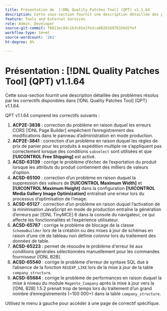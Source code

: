 ```yaml
---
title: Présentation de  [!DNL Quality Patches Tool] (QPT) v1.1.64
description: Cette sous-section fournit une description détaillée des problèmes résolus par les correctifs disponibles dans  [!DNL Quality Patches Tool] (QPT) v1.1.64.
feature: Tools and External Services
role: Admin, Developer
source-git-commit: f6013ec84c1b3c65e2fe2ca062616976326d2fef
workflow-type: tm+mt
source-wordcount: '261'
ht-degree: 0%

---
```


# Présentation : [!DNL Quality Patches Tool] (QPT) v1.1.64

Cette sous-section fournit une description détaillée des problèmes résolus par les correctifs disponibles dans [!DNL Quality Patches Tool] (QPT) v1.1.64.

QPT v1.1.64 comprend les correctifs suivants :

1. **ACP2E-3838** : correction du problème en raison duquel les erreurs CORS [!DNL Page Builder] empêchent l’enregistrement des modifications dans le panneau d’administration en mode production.
1. **ACP2E-3841** : correction d’un problème en raison duquel les règles de prix de panier pour les produits à expédition multiple ne s’appliquent pas correctement lorsque des conditions `subselect` sont utilisées et que **[!UICONTROL Free Shipping]** est activé.
1. **ACSD-63139** : corrige le problème d’échec de l’exportation du produit lorsque les attributs du produit contiennent des milliers de valeurs d’option.
1. **ACSD-65100** : correction d’un problème en raison duquel la suppression des valeurs de **[!UICONTROL Maximum Width]** et **[!UICONTROL Maximum Height]** dans la configuration **[!UICONTROL Media Gallery Image Optimization]** entraînait une erreur lors du processus d’optimisation de l’image.
1. **ACSD-65127** : correction d’un problème en raison duquel l’activation de la minimisation JavaScript en mode de production entraîne la génération d’erreurs par [!DNL TinyMCE] 6 dans la console du navigateur, ce qui affecte les fonctionnalités et l’expérience utilisateur.
1. **ACSD-65787** : corrige le problème de blocage de la classe `SchemaBuilder` lors de la création ou des mises à jour de schémas en raison d’une clé de tableau non définie *colonne* lors du traitement des données de table.
1. **ACSD-65223** : permet de résoudre le problème d&#39;erreur lié aux conditions générales sélectionnées manuellement pour les commandes fournisseur [!DNL B2B].
1. **ACSD-65540** : corrige le problème d’erreur de syntaxe SQL due à l’absence de la fonction `REGEXP_LIKE` lors de la mise à jour de la table `company_structure`.
1. **ACSD-65684** : corrige le problème de performances en raison duquel la mise à niveau du module `Magento_Company` après la mise à jour vers la [!DNL B2B] 1.5.2 prenait trop de temps lors du traitement d’un grand nombre d’enregistrements (~100 000+) dans la table `company_structure`.

Utilisez le menu à gauche pour accéder à une page de correctif spécifique.
